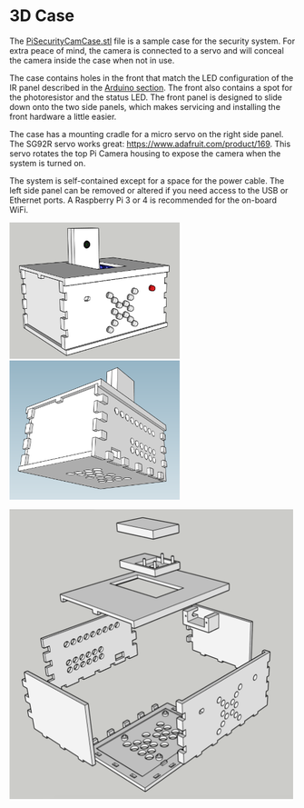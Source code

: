 # 3D Case

The [PiSecurityCamCase.stl](./PiSecurityCamCase.stl) file is a sample case for the security system. For extra peace of mind, the camera is connected to a servo and will conceal the camera inside the case when not in use.

The case contains holes in the front that match the LED configuration of the IR panel described in the [Arduino section](../arduino). The front also contains a spot for the photoresistor and the status LED. The front panel is designed to slide down onto the two side panels, which makes servicing and installing the front hardware a little easier.

The case has a mounting cradle for a micro servo on the right side panel. The SG92R servo works great: https://www.adafruit.com/product/169. This servo rotates the top Pi Camera housing to expose the camera when the system is turned on.

The system is self-contained except for a space for the power cable. The left side panel can be removed or altered if you need access to the USB or Ethernet ports. A Raspberry Pi 3 or 4 is recommended for the on-board WiFi.

<img src="./Case_Top_Front.png" width="300" /> <img src="./Case_Bottom_Back.png" width="300" />

<img src="./Case_Exploded.png" width="500" />
